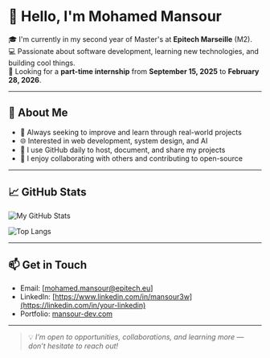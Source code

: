 # 👋 Hello, I'm Mohamed Mansour

🎓 I'm currently in my second year of Master's at **Epitech Marseille** (M2).  
💻 Passionate about software development, learning new technologies, and building cool things.  
📍 Looking for a **part-time internship** from **September 15, 2025** to **February 28, 2026**.

---

## 🚀 About Me

- 🎯 Always seeking to improve and learn through real-world projects
- 🌐 Interested in web development, system design, and AI
- 🔧 I use GitHub daily to host, document, and share my projects
- 💬 I enjoy collaborating with others and contributing to open-source

---

## 📈 GitHub Stats

![My GitHub Stats](https://github-readme-stats.vercel.app/api?username=mohamedmansour&show_icons=true&theme=radical)

![Top Langs](https://github-readme-stats.vercel.app/api/top-langs/?username=mohamedmansour&layout=compact&theme=radical)

---

## 📫 Get in Touch

- Email: [mohamed.mansour@epitech.eu]
- LinkedIn: [https://www.linkedin.com/in/mansour3w](https://linkedin.com/in/your-linkedin)
- Portfolio: [mansour-dev.com](https://www.mansour-dev.com/)

---

> 💡 *I’m open to opportunities, collaborations, and learning more — don’t hesitate to reach out!*
